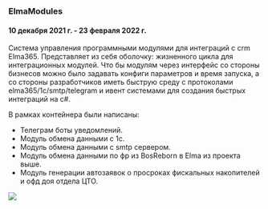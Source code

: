 ### ElmaModules 
#### 10 декабря 2021 г. - 23 февраля 2022 г.

Система управления программными модулями для интеграций с crm Elma365. Представляет из себя оболочку: жизненного цикла для интеграционных модулей. 
Что бы модулям через интерфейс со стороны бизнесов можно было задавать конфиги параметров и время запуска, а со стороны разработчиков иметь быструю среду с протоколами elma365/1с/smtp/telegram и ивент системами для создания быстрых интеграций на c#.

В рамках контейнера были написаны:
- Телеграм боты уведомлений.
- Модуль обмена данными с 1с.
- Модуль обмена данными с smtp сервером.
- Модуль обмена данными по фр из BosReborn в Elma из проекта выше.
- Модуль генерации автозаявок о просроках фискальных накопителей и офд доя отдела ЦТО.

![](images/ElmaModules/elmaModules.gif)

